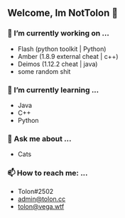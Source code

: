 ## Welcome, Im NotTolon 👋

### 🔭 I’m currently working on ...
* Flash (python toolkit | Python)
* Amber (1.8.9 external cheat | c++)
* Deimos (1.12.2 cheat | java)
* some random shit

### 🌱 I’m currently learning ...
* Java
* C++
* Python

### 💬 Ask me about ...
* Cats

### 📫 How to reach me: ...
* Tolon#2502
* admin@tolon.cc
* tolon@vega.wtf

